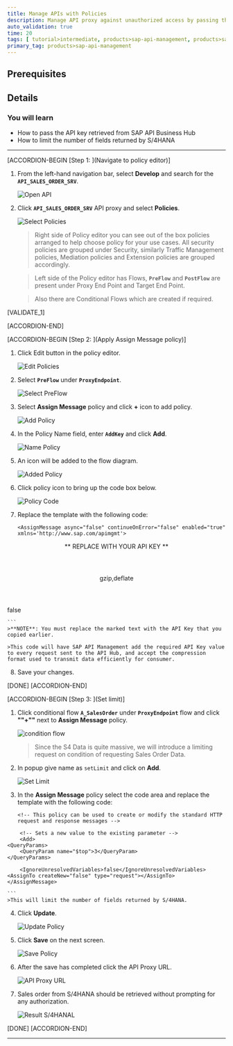 ```yaml
---
title: Manage APIs with Policies
description: Manage API proxy against unauthorized access by passing the API key retrieved from SAP API Business Hub.
auto_validation: true
time: 20
tags: [ tutorial>intermediate, products>sap-api-management, products>sap-cloud-platform]
primary_tag: products>sap-api-management
---
```


## Prerequisites

## Details
### You will learn
  - How to pass the API key retrieved from SAP API Business Hub
  - How to limit the number of fields returned by S/4HANA

---

[ACCORDION-BEGIN [Step 1: ](Navigate to policy editor)]

1. From the left-hand navigation bar, select **Develop** and search for the **`API_SALES_ORDER_SRV`**.

    ![Open API](01-open-api.png)

2. Click **`API_SALES_ORDER_SRV`** API proxy and select **Policies**.

    ![Select Policies](02-select-policies.png)

    >Right side of Policy editor you can see out of the box policies arranged to help choose policy for your use cases.
    All security policies are grouped under Security, similarly Traffic Management policies, Mediation policies and Extension policies are grouped accordingly.

    >Left side of the Policy editor has Flows, **`PreFlow`** and **`PostFlow`** are present under Proxy End Point and Target End Point.

    >Also there are Conditional Flows which are created if required.

[VALIDATE_1]

[ACCORDION-END]

[ACCORDION-BEGIN [Step 2: ](Apply Assign Message policy)]

1. Click  Edit button in the policy editor.

    ![Edit Policies](03-edit-click.png)

2. Select **`PreFlow`** under **`ProxyEndpoint`**.

    ![Select PreFlow](04-select-preflow.png)

3. Select  **Assign Message** policy and click **+** icon to add policy.

    ![Add Policy](05-select-assign-message.png)

4. In the Policy Name field, enter **`AddKey`** and click **Add**.

    ![Name Policy](06-name-policy.png)

5. An icon will be added to the flow diagram.

    ![Added Policy](07-icon-flow.png)

6. Click policy icon to bring up the code box below.

    ![Policy Code](08-code-box-assign-message.png)

7. Replace the template with the following code:

    ```
    <AssignMessage async="false" continueOnError="false" enabled="true" xmlns='http://www.sap.com/apimgmt'>
<Add>
    <Headers>
        <Header name="apikey">** REPLACE WITH YOUR API KEY **</Header>
        <Header name="Accept-Encoding">gzip,deflate</Header>
   </Headers>
</Add>
	<IgnoreUnresolvedVariables>false</IgnoreUnresolvedVariables>
	<AssignTo createNew="false" type="request"></AssignTo>
</AssignMessage>

    ```
    >**NOTE**: You must replace the marked text with the API Key that you copied earlier.

    >This code will have SAP API Management add the required API Key value to every request sent to the API Hub, and accept the compression format used to transmit data efficiently for consumer.

8. Save your changes.

[DONE]
[ACCORDION-END]


[ACCORDION-BEGIN [Step 3: ](Set limit)]

1. Click conditional flow **`A_SalesOrder`** under **`ProxyEndpoint`** flow  and click **""+""** next to **Assign Message** policy.

    ![condition flow](09-condition-flow.png)

    >Since the S4 Data is quite massive, we will introduce a limiting request on condition of requesting Sales Order Data.

2. In popup give name as `setLimit` and click on **Add**.

    ![Set Limit](10-set-limit.png)

3. In the **Assign Message** policy select the code area and replace the template with the following code:

    ```
    <!-- This policy can be used to create or modify the standard HTTP request and response messages -->
<AssignMessage async="false" continueOnError="false" enabled="true" xmlns='http://www.sap.com/apimgmt'>

	 	<!-- Sets a new value to the existing parameter -->
	 	<Add>
    <QueryParams>
        <QueryParam name="$top">3</QueryParam>
    </QueryParams>
</Add>

	 	<IgnoreUnresolvedVariables>false</IgnoreUnresolvedVariables>
 	<AssignTo createNew="false" type="request"></AssignTo> </AssignMessage>

    ```
    >This will limit the number of fields returned by S/4HANA.

4. Click **Update**.

    ![Update Policy](11-update-policy.png)

5. Click **Save** on the next screen.

    ![Save Policy](12-save-proxy.png)

6. After the save has completed click the API Proxy URL.

    ![API Proxy URL](13-api-proxy-url.png)

7. Sales order from S/4HANA should be retrieved without prompting for any authorization.

    ![Result S/4HANAL](14-result-sales-order.png)


[DONE]
[ACCORDION-END]



---
